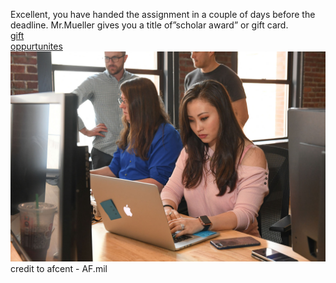 Excellent, you have handed the assignment in a couple of days before the deadline. Mr.Mueller gives you a title of”scholar award” or gift card.  
[gift](gift-card/gift.md)    
[oppurtunites](opportunity/opport.md)  
![finish](../../picture/start.jpg)  
credit to afcent - AF.mil
